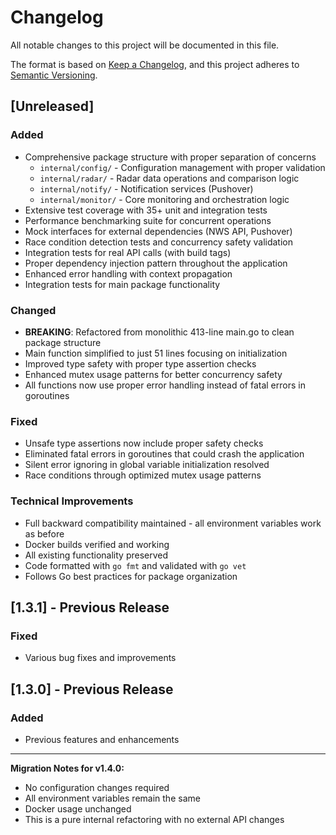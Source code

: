 # Changelog

All notable changes to this project will be documented in this file.

The format is based on [Keep a Changelog](https://keepachangelog.com/en/1.0.0/),
and this project adheres to [Semantic Versioning](https://semver.org/spec/v2.0.0.html).

## [Unreleased]

### Added

- Comprehensive package structure with proper separation of concerns
  - `internal/config/` - Configuration management with proper validation
  - `internal/radar/` - Radar data operations and comparison logic  
  - `internal/notify/` - Notification services (Pushover)
  - `internal/monitor/` - Core monitoring and orchestration logic
- Extensive test coverage with 35+ unit and integration tests
- Performance benchmarking suite for concurrent operations
- Mock interfaces for external dependencies (NWS API, Pushover)
- Race condition detection tests and concurrency safety validation
- Integration tests for real API calls (with build tags)
- Proper dependency injection pattern throughout the application
- Enhanced error handling with context propagation
- Integration tests for main package functionality

### Changed

- **BREAKING**: Refactored from monolithic 413-line main.go to clean package structure
- Main function simplified to just 51 lines focusing on initialization
- Improved type safety with proper type assertion checks
- Enhanced mutex usage patterns for better concurrency safety
- All functions now use proper error handling instead of fatal errors in goroutines

### Fixed

- Unsafe type assertions now include proper safety checks
- Eliminated fatal errors in goroutines that could crash the application
- Silent error ignoring in global variable initialization resolved
- Race conditions through optimized mutex usage patterns

### Technical Improvements

- Full backward compatibility maintained - all environment variables work as before
- Docker builds verified and working
- All existing functionality preserved
- Code formatted with `go fmt` and validated with `go vet`
- Follows Go best practices for package organization

## [1.3.1] - Previous Release

### Fixed

- Various bug fixes and improvements

## [1.3.0] - Previous Release

### Added

- Previous features and enhancements

---

**Migration Notes for v1.4.0:**

- No configuration changes required
- All environment variables remain the same
- Docker usage unchanged
- This is a pure internal refactoring with no external API changes